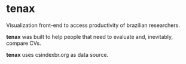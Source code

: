 # tenax
Visualization front-end to access productivity of brazilian researchers. 

<b>tenax</b> was built to help people that need to evaluate and, inevitably, compare CVs.

<b>tenax</b> uses csindexbr.org as data source.

